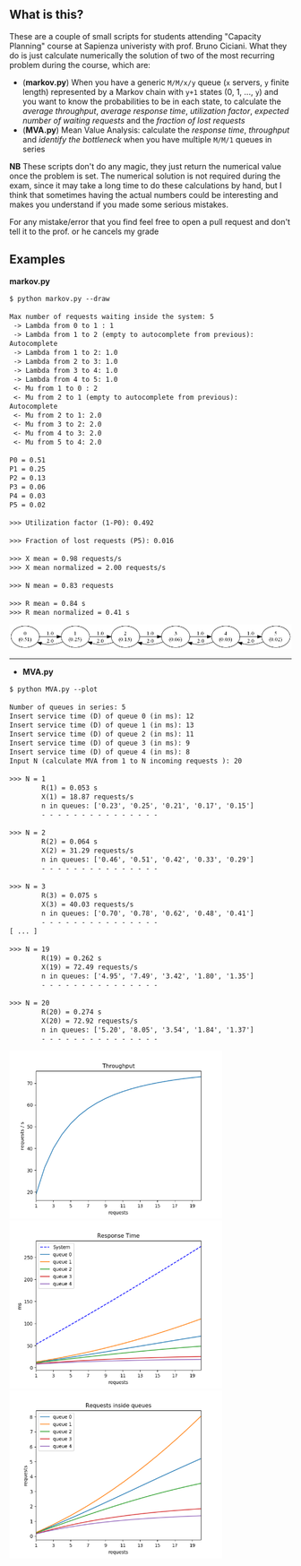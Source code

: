 ## What is this?

These are a couple of small scripts for students attending "Capacity Planning" course at Sapienza univeristy with prof. Bruno Ciciani. What they do is just calculate numerically the solution of two of the most recurring problem during the course, which are:
  - (__markov.py__) When you have a generic `M/M/x/y` queue (`x` servers, `y` finite length) represented by a Markov chain with `y+1` states (0, 1, ..., `y`) and you want to know the probabilities to be in each state, to calculate the _average throughput_, _average response time_,  _utilization factor_, _expected number of waiting requests_ and the _fraction of lost requests_
  - (__MVA.py__) Mean Value Analysis: calculate the _response time_, _throughput_ and _identify the bottleneck_ when you have multiple `M/M/1` queues in series
  
__NB__ These scripts don't do any magic, they just return the numerical value once the problem is set. The numerical solution is not required during the exam, since it may take a long time to do these calculations by hand, but I think that sometimes having the actual numbers could be interesting and makes you understand if you made some serious mistakes.


For any mistake/error that you find feel free to open a pull request and don't tell it to the prof. or he cancels my grade

## Examples

 __markov.py__

    $ python markov.py --draw

    Max number of requests waiting inside the system: 5
     -> Lambda from 0 to 1 : 1
     -> Lambda from 1 to 2 (empty to autocomplete from previous):
    Autocomplete
     -> Lambda from 1 to 2: 1.0
     -> Lambda from 2 to 3: 1.0
     -> Lambda from 3 to 4: 1.0
     -> Lambda from 4 to 5: 1.0
     <- Mu from 1 to 0 : 2
     <- Mu from 2 to 1 (empty to autocomplete from previous):
    Autocomplete
     <- Mu from 2 to 1: 2.0
     <- Mu from 3 to 2: 2.0
     <- Mu from 4 to 3: 2.0
     <- Mu from 5 to 4: 2.0
    
    P0 = 0.51
    P1 = 0.25
    P2 = 0.13
    P3 = 0.06
    P4 = 0.03
    P5 = 0.02
    
    >>> Utilization factor (1-P0): 0.492
    
    >>> Fraction of lost requests (P5): 0.016
    
    >>> X mean = 0.98 requests/s
    >>> X mean normalized = 2.00 requests/s
    
    >>> N mean = 0.83 requests
    
    >>> R mean = 0.84 s
    >>> R mean normalized = 0.41 s

<img src="examples/markov.png">

---

- __MVA.py__

```
$ python MVA.py --plot

Number of queues in series: 5
Insert service time (D) of queue 0 (in ms): 12
Insert service time (D) of queue 1 (in ms): 13
Insert service time (D) of queue 2 (in ms): 11
Insert service time (D) of queue 3 (in ms): 9
Insert service time (D) of queue 4 (in ms): 8
Input N (calculate MVA from 1 to N incoming requests ): 20

>>> N = 1
        R(1) = 0.053 s
        X(1) = 18.87 requests/s
        n in queues: ['0.23', '0.25', '0.21', '0.17', '0.15']
        - - - - - - - - - - - - - - -

>>> N = 2
        R(2) = 0.064 s
        X(2) = 31.29 requests/s
        n in queues: ['0.46', '0.51', '0.42', '0.33', '0.29']
        - - - - - - - - - - - - - - -

>>> N = 3
        R(3) = 0.075 s
        X(3) = 40.03 requests/s
        n in queues: ['0.70', '0.78', '0.62', '0.48', '0.41']
        - - - - - - - - - - - - - - - 
[ ... ]

>>> N = 19
        R(19) = 0.262 s
        X(19) = 72.49 requests/s
        n in queues: ['4.95', '7.49', '3.42', '1.80', '1.35']
        - - - - - - - - - - - - - - -

>>> N = 20
        R(20) = 0.274 s
        X(20) = 72.92 requests/s
        n in queues: ['5.20', '8.05', '3.54', '1.84', '1.37']
        - - - - - - - - - - - - - - -
```

<img src="examples/throughput.png" width=380 height=300>

<img src="examples/response-time.png" width=380 height=300>

<img src="examples/requests-in-queues.png" width=380 height=300>
